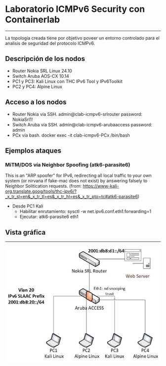 # Laboratorio ICMPv6 Security con Containerlab
---
La topología creada tiene por objetivo poveer un entorno controlado para el analisis de seguridad del protocolo ICMPv6.
## Descripción de los nodos
* Router Nokia SRL Linux 24.10
* Switch Aruba AOS-CX 10.14
* PC1 y PC3: Kali Linux con THC IPv6 Tool y IPv6Toolkit
* PC2 y PC4: Alpine Linux
## Acceso a los nodos
* Router Nokia vía SSH. admin@clab-icmpv6-srlrouter password: NokiaSrl1!
* Switch Aruba vía SSH. admin@clab-icmpv6-arubaaccess password: admin
* PCx vía bash. docker exec -it clab-icmpv6-PCx /bin/bash
## Ejemplos ataques
### MiTM/DOS vía Neighbor Spoofing (atk6-parasite6)
This is an "ARP spoofer" for IPv6, redirecting all local traffic to your own
system (or nirvana if fake-mac does not exist) by answering falsely to
Neighbor Solitication requests. (from: https://www-kali-org.translate.goog/tools/thc-ipv6/?_x_tr_sl=en&_x_tr_tl=es&_x_tr_hl=es&_x_tr_pto=tc#atk6-parasite6)
* Desde PC1 Kali
  * Habilitar enrutamiento: sysctl -w net.ipv6.conf.eth1.forwarding=1
  * Ejecutar: atk6-parasite6 eth1
## Vista gráfica
---
![Alt text](images/topoicmpv6.png)

